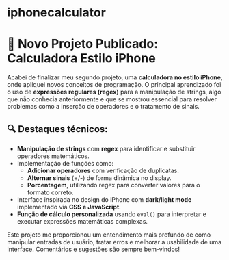 # iphonecalculator

# 🚀 Novo Projeto Publicado: Calculadora Estilo iPhone

Acabei de finalizar meu segundo projeto, uma **calculadora no estilo iPhone**, onde apliquei novos conceitos de programação. O principal aprendizado foi o uso de **expressões regulares (regex)** para a manipulação de strings, algo que não conhecia anteriormente e que se mostrou essencial para resolver problemas como a inserção de operadores e o tratamento de sinais.

## 🔍 Destaques técnicos:
- **Manipulação de strings** com **regex** para identificar e substituir operadores matemáticos.
- Implementação de funções como:
  - **Adicionar operadores** com verificação de duplicatas.
  - **Alternar sinais** (+/-) de forma dinâmica no display.
  - **Porcentagem**, utilizando regex para converter valores para o formato correto.
- Interface inspirada no design do iPhone com **dark/light mode** implementado via **CSS e JavaScript**.
- **Função de cálculo personalizada** usando `eval()` para interpretar e executar expressões matemáticas complexas.

Este projeto me proporcionou um entendimento mais profundo de como manipular entradas de usuário, tratar erros e melhorar a usabilidade de uma interface. Comentários e sugestões são sempre bem-vindos!

